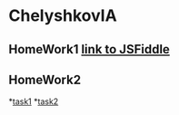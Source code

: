 # ChelyshkovIA

## HomeWork1 [link to JSFiddle](https://jsfiddle.net/rs98wqp6/)

## HomeWork2 
*[task1](https://github.com/AdukarIT/ChelyshkovIA/tree/master/homework2/task1) 
*[task2](https://github.com/AdukarIT/ChelyshkovIA/tree/master/homework2/task2)
